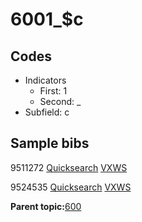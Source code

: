 # 6001\_$c

## Codes

-   Indicators
    -   First: 1
    -   Second: \_
-   Subfield: c

## Sample bibs

9511272 [Quicksearch](https://search.library.yale.edu/catalog/9511272) [VXWS](http://prodorbis.library.yale.edu:7014/vxws/GetHoldingsService?bibId=9511272)

9524535 [Quicksearch](https://search.library.yale.edu/catalog/9524535) [VXWS](http://prodorbis.library.yale.edu:7014/vxws/GetHoldingsService?bibId=9524535)

**Parent topic:**[600](../../tags/600/600.md)

